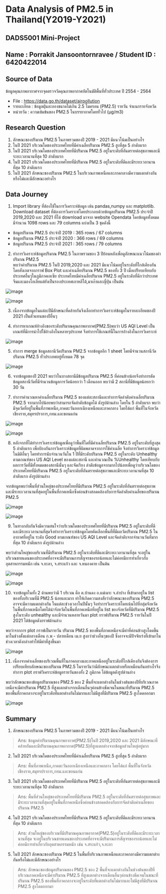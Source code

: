 # Data Analysis of PM2.5 in Thailand(Y2019-Y2021)
## DADS5001 Mini-Project
## Name : Porrakit Jansoontornravee  /  Student ID : 6420422014

## Source of Data 
ข้อมูลคุณภาพอากาศจากจุดตรวจวัดคุณภาพอากาศอัตโนมัติพื้นที่ทั่วประเทศ ปี 2554 - 2564
- File : https://data.go.th/dataset/airpollution
- รายละเอียด : ข้อมูลฝุ่นละอองขนาดไม่เกิน 2.5 ไมครอน (PM2.5) รายวัน จำแนกรายจังหวัด
- หน่วยวัด : ความเข้มข้นของ PM2.5 ในบรรยากาศโดยทั่วไป (µg/m3)

## Research Question
1. ลักษณะของปริมาณ PM2.5 ในภาพรวมของปี 2019 - 2021 มีแนวโน้มเป็นอย่างไร 
2. ในปี 2021 บริเวณใดของประเทศไทยที่มีค่าเฉลี่ยปริมาณ PM2.5 สูงที่สุด 5 ลำดับแรก 
3. ในปี 2021 บริเวณใดของประเทศไทยที่มีปริมาณ PM2.5 อยู่ในระดับที่อันตรายต่อสุขภาพและมีระยะเวลานานที่สุด 10 ลำดับแรก 
4. ในปี 2021 บริเวณใดของประเทศไทยที่มีปริมาณ PM2.5 อยู่ในระดับที่ดีและมีระยะเวลานานที่สุด 10 ลำดับแรก 
5. ในปี 2021 ลักษณะของปริมาณ PM2.5 ในบริเวณภาพเหนือและภาคกลางมีความแตกต่างกันหรือไม่และมีลักษณะอย่างไร

## Data Journey 
1. Import library ที่ต้องใช้ในการวิเคราะห์ข้อมูล เช่น pandas,numpy และ matplotlib. Download dataset ที่ต้องการวิเคราะห์โดยประกอบด้วยข้อมูลปริมาณ PM2.5 ประจำปี 2019,2020 และ 2021 ที่ได้ download มาจาก website Opendata โดยข้อมูลทั้งหมดมีจำนวน 1098 rows และ 79 columns แบ่งเป็น 3 ชุดดังนี้
- ข้อมูลปริมาณ PM2.5 ประจำปี 2019 : 365 rows / 67 columns
- ข้อมูลปริมาณ PM2.5 ประจำปี 2020 : 366 rows / 69 columns
- ข้อมูลปริมาณ PM2.5 ประจำปี 2021 : 365 rows / 79 columns

2. ทำการวิเคราะห์ข้อมูลปริมาณ PM2.5 ในภาพรวมของ 3 ปีย้อนหลังเพื่อดูลักษณะแนวโน้มของค่าปริมาณ PM2.5  
 พบว่าค่าปริมาณ PM2.5 ในปี 2019,2020 และ 2021 มีแนวโน้มอยู่ในระดับที่ใกล้เคียงกัน โดยสังเกตจากกราฟ Box Plot และค่าเฉลี่ยปริมาณ PM2.5 ของทั้ง 3 ปี เมื่อเปรียบเทียบกับประเทศอื่นๆในภูมิภาคเอเซีย ประเทศไทยมีค่าเฉลี่ยปริมาณ PM2.5 อยู่ในระดับที่ดีกว่าประเทศจีนและมองโกเลียแต่ยังเป็นรองประเทศเกาหลีใต้,มาเก๊าและญี่ปุ่น เป็นต้น

![image](https://user-images.githubusercontent.com/91737677/195993535-d77fd87f-cc77-4cca-838e-3119330d8805.png)   


![image](https://user-images.githubusercontent.com/91737677/195993507-6fcef7b1-0fde-4957-942e-3f12b31682e6.png)



3. เนื่องจากข้อมูลในแต่ละปีมีลักษณะที่คล้ายกันจึงเลือกทำการวิเคราะห์ข้อมูลในรายละเอียดของปี 2021 เป็นตัวแทนของปีอื่นๆ 

4. ทำการหาเกณฑ์อ้างอิงของระดับปริมาณคุณภาพอากาศ(PM2.5)พบว่า US AQI Level เป็นเกณฑ์ที่มีการนำไปใช้อ้างอิงในหลายๆประเทศ จึงทำการใช้เกณฑ์นี้ในการอ้างอิงในการวิเคราะห์

![image](https://user-images.githubusercontent.com/91737677/195874286-2b1b80f9-a0b9-451d-b96e-e7fb85e7c821.png)

5. ทำการ merge ข้อมูลสถานีวัดปริมาณ PM2.5 จากข้อมูลอีก 1 sheet โดยมีจำนวนสถานีวัดปริมาณ PM2.5 ทั่วประเทศอยู่ทั้งหมด 78 จุด

![image](https://user-images.githubusercontent.com/91737677/195875137-7f4aa45f-cb2d-4e1b-927d-15f7a960b252.png)

6. จากข้อมูลของปี 2021 พบว่าในบางสถานีมีข้อมูลปริมาณ PM2.5 ที่ค่อนข้างน้อยจึงทำการตัดข้อมูลสถานีวัดที่มีจำนวนข้อมูลการวัดน้อยกว่า 1 เดือนออก พบว่ามี 2 สถานีที่มีข้อมูลน้อยกว่า 30 วัน

7. ทำการคำนวณหาค่าเฉลี่ยปริมาณ PM2.5 ของแต่ละสถานีและทำการจัดลำดับค่าเฉลี่ยปริมาณ PM2.5 จากมากไปน้อยพบว่าสามารถจัดลำดับข้อมูลได้ ดังรูปด้านล่าง โดยใน 5 ลำดับแรก พบว่า
มีจุดวัดที่อยู่ในพื้นที่ภาพเหนือ,ภาคตะวันออกเฉียงเหนือและภาคกลาง โดยได้แก่ พื้นที่ในจังหวัด เชียงราย,สมุทรปราการ,กทม.และขอนแก่น

![image](https://user-images.githubusercontent.com/91737677/195879745-135096f6-6267-4e0a-b718-9db41a21fd41.png)

![image](https://user-images.githubusercontent.com/91737677/195879458-ee73df3b-e698-4f98-abe2-8f014e6864fa.png)

8. หลังจากที่ได้ทำการวิเคราะห์ข้อมูลเพื่อดูว่าพื้นที่ใดที่มีค่าเฉลี่ยปริมาณ PM2.5 อยู่ในระดับที่สูงสุด 5 ลำดับแรก เพื่อป้องกันการวิเคราะห์ข้อมูลที่ผิดพลาดจากการใช้ค่าเฉลี่ย จึงทำการวิเคราะห์ข้อมูลในมิติอื่นๆ
โดยทำการนับจำนวนวันใน 1 ปีที่มีระดับปริมาณ PM2.5 อยู่ในระดับ Unhealthy ตามเกณฑ์ของ US AQI Level ของแต่ละสถานี และคำนวณเป็น %Unhealthy โดยเทียบกับผลการวัดที่มีทั้งหมดของสถานีนั้นๆ และจัดเรียง
ลำดับข้อมูลจากมากไปน้อยเพื่อดูว่าบริเวณใดของประเทศไทยที่มีปริมาณ PM2.5 อยู่ในระดับที่อันตรายต่อสุขภาพและมีระยะเวลานานที่สุด 10 ลำดับแรก ดังรูปด้านล่าง

จากข้อมูลพบว่าพื้นที่ส่วนใหญ่ของประเทศไทยที่มีปริมาณ PM2.5 อยู่ในระดับที่อันตรายต่อสุขภาพและมีระยะเวลานานที่สุดอยู่ในพื้นที่ภาคเหนือซึ่งค่อนข้างสอดคล้องกับการจัดลำดับค่าเฉลี่ยของปริมาณ PM2.5

![image](https://user-images.githubusercontent.com/91737677/195994535-cf7fe143-de0e-4f00-b4bb-3160ed8a5603.png)

![image](https://user-images.githubusercontent.com/91737677/196106997-e52cda2c-a224-4926-9072-de78f5b70efc.png)

9. ในทางกลับกันจึงมีความสนใจว่าบริเวณใดของประเทศไทยที่มีปริมาณ PM2.5 อยู่ในระดับที่ดีและมีระยะเวลานานที่สุดจึงทำการวิเคราะห์ข้อมูลโดยคัดเลือกพื้นที่ที่มีผลวัดปริมาณ PM2.5 ในอากาศที่อยู่ใน
ระดับ Good ตามเกณฑ์ของ US AQI Level และจัดลำดับจากจำนวนวันที่มากที่สุด 10 ลำดับแรก ดังรูปด้านล่าง

พบว่าส่วนใหญ่ของบริเวณที่มีปริมาณ PM2.5 อยู่ในระดับที่ดีและมีระยะเวลานานที่สุด จะอยู่ในบริเวณชายแดนของประเทศที่อาจจะมีปริมาณการสัญจรของรถน้อยและไม่ค่อยมีการทำเกี่ยวกับอุตสาหกรรมหนัก เช่น 
จ.ยะลา, จ.สระแก้ว และ จ.หนองคาย เป็นต้น

![image](https://user-images.githubusercontent.com/91737677/195994550-7b37f9ab-eb0f-4a3c-b859-397c3b580e1c.png)

![image](https://user-images.githubusercontent.com/91737677/196106871-fec8f197-57f2-484e-aa9b-b8d9de16855a.png)

10. จากข้อมูลในทั้ง 2 ด้านพบว่ามี 1 บริเวณ คือ ต.บ้านดง อ.แม่เมาะ จ.ลำปาง ที่เข้ามาอยู่ใน list ของทั้งบริเวณที่มี PM2.5 น้อยและมาก ทำให้เกิดความสงสัยว่าลักษณะของปริมาณ PM2.5 อาจจะมีความแตกต่างกัน
ในแต่ละช่วงเวลาในปีนั้นๆ จึงทำการวิเคราะห์โดยเน้นไปที่กลุ่มจังหวัดในพื้นที่ภาคเหนือโดยได้นำจังหวัดในพื้นที่ภาคเหนือที่อยู่ใน list ของจังหวัดที่มีปริมาณ PM2.5 สูงในระดับ unhealthy และมีจำนวนหลายวันมา plot กราฟปริมาณ PM2.5 รายวันในปี 2021 ได้ข้อมูลดังกราฟด้านล่าง 

พบว่าจากการ plot กราฟเป็นรายวัน ปริมาณ PM2.5 ของพื้นที่ภาคเหนือจะมีค่าที่ค่อนข้างสูงโดดขึ้นมาในช่วงตั้งแต่กลางเดือน ก.พ - ปลายเดือน เม.ย สูงกว่าช่วงอื่นๆของปี ซึ่งอาจจะมีปัจจัยเร่งที่เข้ามาในช่วงเวลาดังกล่างทำให้มีค่าที่สูงขึ้นมา

![image](https://user-images.githubusercontent.com/91737677/196109372-f0dcfa84-a3fe-4a51-9a6d-f6e67594d467.png)

11. เนื่องจากค่าเฉลี่ยของบริเวณพื้นที่ในภาคกลางและภาคเหนืออยู่ในระดับที่ใกล้เคียงกันจึงต้องการเปรียบเทียบลักษณะของปริมาณ PM2.5 ในรายวันว่ามีลักษณะแตกต่างหรือเหมือนกันอย่างไรจึงทำการ plot กราฟวิเคราะห์ข้อมูลรายวันของทั้ง 2 ภูมิภาค ได้ข้อมูลดังรูปด้านล่าง 

พบว่าลักษณะของข้อมูลปริมาณของ PM2.5 ของ 2 พื้นที่จะแตกต่างกันในช่วงต้นของปีที่บริเวณภาคเหนือจะมีค่าปริมาณ PM2.5 ที่สูงแตกต่างจากเดือนอื่นๆค่อนข้างชัดเจนในขณะที่ปริมาณ PM2.5 ของพื้นที่ภาคกลางจะอยู่ในระดับที่แตกต่างกันไม่มากและไม่มีสูงที่มีปริมาณ PM2.5 สูงโดดออกมา

![image](https://user-images.githubusercontent.com/91737677/196109437-c16ce894-676b-41b6-8f69-e5e92e65f2b9.png)



## Summary
1. ลักษณะของปริมาณ PM2.5 ในภาพรวมของปี 2019 - 2021 มีแนวโน้มเป็นอย่างไร 
> Ans: ข้อมูลค่าปริมาณคุณภาพอากาศ(PM2.5)ในปี 2019,2020 และ 2021 มีลักษณะที่คล้ายกันและมีปริมาณคุณภาพอากาศ(PM2.5)ที่สูงแตกต่างจากข้อมูลส่วนใหญ่อยู่มาก
2. ในปี 2021 บริเวณใดของประเทศไทยที่มีค่าเฉลี่ยปริมาณ PM2.5 สูงที่สุด 5 ลำดับแรก  
> Ans: พื้นที่ภาพเหนือ,ภาคตะวันออกเฉียงเหนือและภาคกลาง โดยได้แก่ พื้นที่ในจังหวัด เชียงราย,สมุทรปราการ,กทม.และขอนแก่น
3. ในปี 2021 บริเวณใดของประเทศไทยที่มีปริมาณ PM2.5 อยู่ในระดับที่อันตรายต่อสุขภาพและมีระยะเวลานานที่สุด 10 ลำดับแรก 
> Ans: พื้นที่ส่วนใหญ่ของประเทศไทยที่มีปริมาณ PM2.5 อยู่ในระดับที่อันตรายต่อสุขภาพและมีระยะเวลานานที่สุดอยู่ในพื้นที่ภาคเหนือซึ่งค่อนข้างสอดคล้องกับการจัดลำดับค่าเฉลี่ยของปริมาณ PM2.5
4. ในปี 2021 บริเวณใดของประเทศไทยที่มีปริมาณ PM2.5 อยู่ในระดับที่ดีและมีระยะเวลานานที่สุด 10 ลำดับแรก 
> Ans: ส่วนใหญ่ของบริเวณที่มีปริมาณคุณภาพอากาศ(PM2.5)อยู่ในระดับที่ดีและมีระยะเวลานานที่สุด จะอยู่ในบริเวณชายแดนของประเทศที่อาจจะมีปริมาณการสัญจรของรถน้อยและไม่ค่อยมีการทำเกี่ยวกับอุตสาหกรรมหนัก เช่น 
จ.สระแก้ว,จ.ยะลา
5. ในปี 2021 ลักษณะของปริมาณ PM2.5 ในพื้นที่บริเวณภาพเหนือและภาคกลางมีความแตกต่างกันหรือไม่และมีลักษณะอย่างไร
> Ans: ลักษณะของข้อมูลปริมาณของ PM2.5 ของ 2 พื้นที่จะแตกต่างกันในช่วงต้นของปีที่บริเวณภาคเหนือจะมีค่าปริมาณ PM2.5 ที่สูงแตกต่างจากเดือนอื่นๆค่อนข้างชัดเจนในขณะที่ปริมาณ PM2.5 ของพื้นที่ภาคกลางจะอยู่ในระดับที่แตกต่างกันไม่มากและไม่มีสูงที่มีปริมาณ PM2.5 สูงโดดออกมา





